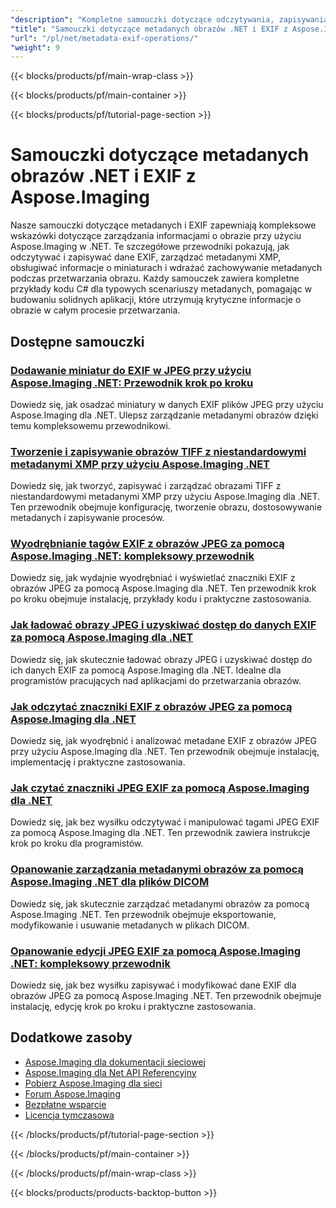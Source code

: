 ```yaml
---
"description": "Kompletne samouczki dotyczące odczytywania, zapisywania i modyfikowania metadanych obrazów i danych EXIF przy użyciu Aspose.Imaging dla .NET."
"title": "Samouczki dotyczące metadanych obrazów .NET i EXIF z Aspose.Imaging"
"url": "/pl/net/metadata-exif-operations/"
"weight": 9
---
```


{{< blocks/products/pf/main-wrap-class >}}

{{< blocks/products/pf/main-container >}}

{{< blocks/products/pf/tutorial-page-section >}}
# Samouczki dotyczące metadanych obrazów .NET i EXIF z Aspose.Imaging

Nasze samouczki dotyczące metadanych i EXIF zapewniają kompleksowe wskazówki dotyczące zarządzania informacjami o obrazie przy użyciu Aspose.Imaging w .NET. Te szczegółowe przewodniki pokazują, jak odczytywać i zapisywać dane EXIF, zarządzać metadanymi XMP, obsługiwać informacje o miniaturach i wdrażać zachowywanie metadanych podczas przetwarzania obrazu. Każdy samouczek zawiera kompletne przykłady kodu C# dla typowych scenariuszy metadanych, pomagając w budowaniu solidnych aplikacji, które utrzymują krytyczne informacje o obrazie w całym procesie przetwarzania.

## Dostępne samouczki

### [Dodawanie miniatur do EXIF w JPEG przy użyciu Aspose.Imaging .NET: Przewodnik krok po kroku](./aspose-imaging-net-add-thumbnail-exif-jpeg/)
Dowiedz się, jak osadzać miniatury w danych EXIF plików JPEG przy użyciu Aspose.Imaging dla .NET. Ulepsz zarządzanie metadanymi obrazów dzięki temu kompleksowemu przewodnikowi.

### [Tworzenie i zapisywanie obrazów TIFF z niestandardowymi metadanymi XMP przy użyciu Aspose.Imaging .NET](./create-tiff-image-custom-xmp-metadata-aspose-imaging-net/)
Dowiedz się, jak tworzyć, zapisywać i zarządzać obrazami TIFF z niestandardowymi metadanymi XMP przy użyciu Aspose.Imaging dla .NET. Ten przewodnik obejmuje konfigurację, tworzenie obrazu, dostosowywanie metadanych i zapisywanie procesów.

### [Wyodrębnianie tagów EXIF z obrazów JPEG za pomocą Aspose.Imaging .NET: kompleksowy przewodnik](./master-jpeg-exif-tag-extraction-aspose-imaging-dotnet/)
Dowiedz się, jak wydajnie wyodrębniać i wyświetlać znaczniki EXIF z obrazów JPEG za pomocą Aspose.Imaging dla .NET. Ten przewodnik krok po kroku obejmuje instalację, przykłady kodu i praktyczne zastosowania.

### [Jak ładować obrazy JPEG i uzyskiwać dostęp do danych EXIF za pomocą Aspose.Imaging dla .NET](./load-jpeg-access-exif-aspose-imaging-dotnet/)
Dowiedz się, jak skutecznie ładować obrazy JPEG i uzyskiwać dostęp do ich danych EXIF za pomocą Aspose.Imaging dla .NET. Idealne dla programistów pracujących nad aplikacjami do przetwarzania obrazów.

### [Jak odczytać znaczniki EXIF z obrazów JPEG za pomocą Aspose.Imaging dla .NET](./read-exif-tags-jpeg-using-aspose-imaging-dotnet/)
Dowiedz się, jak wyodrębnić i analizować metadane EXIF z obrazów JPEG przy użyciu Aspose.Imaging dla .NET. Ten przewodnik obejmuje instalację, implementację i praktyczne zastosowania.

### [Jak czytać znaczniki JPEG EXIF za pomocą Aspose.Imaging dla .NET](./master-jpeg-exif-tag-aspose-imaging-net/)
Dowiedz się, jak bez wysiłku odczytywać i manipulować tagami JPEG EXIF za pomocą Aspose.Imaging dla .NET. Ten przewodnik zawiera instrukcje krok po kroku dla programistów.

### [Opanowanie zarządzania metadanymi obrazów za pomocą Aspose.Imaging .NET dla plików DICOM](./master-image-metadata-management-aspose-imaging-net/)
Dowiedz się, jak skutecznie zarządzać metadanymi obrazów za pomocą Aspose.Imaging .NET. Ten przewodnik obejmuje eksportowanie, modyfikowanie i usuwanie metadanych w plikach DICOM.

### [Opanowanie edycji JPEG EXIF za pomocą Aspose.Imaging .NET: kompleksowy przewodnik](./master-jpeg-exif-editing-aspose-imaging-net/)
Dowiedz się, jak bez wysiłku zapisywać i modyfikować dane EXIF dla obrazów JPEG za pomocą Aspose.Imaging .NET. Ten przewodnik obejmuje instalację, edycję krok po kroku i praktyczne zastosowania.

## Dodatkowe zasoby

- [Aspose.Imaging dla dokumentacji sieciowej](https://docs.aspose.com/imaging/net/)
- [Aspose.Imaging dla Net API Referencyjny](https://reference.aspose.com/imaging/net/)
- [Pobierz Aspose.Imaging dla sieci](https://releases.aspose.com/imaging/net/)
- [Forum Aspose.Imaging](https://forum.aspose.com/c/imaging)
- [Bezpłatne wsparcie](https://forum.aspose.com/)
- [Licencja tymczasowa](https://purchase.aspose.com/temporary-license/)

{{< /blocks/products/pf/tutorial-page-section >}}

{{< /blocks/products/pf/main-container >}}

{{< /blocks/products/pf/main-wrap-class >}}

{{< blocks/products/products-backtop-button >}}